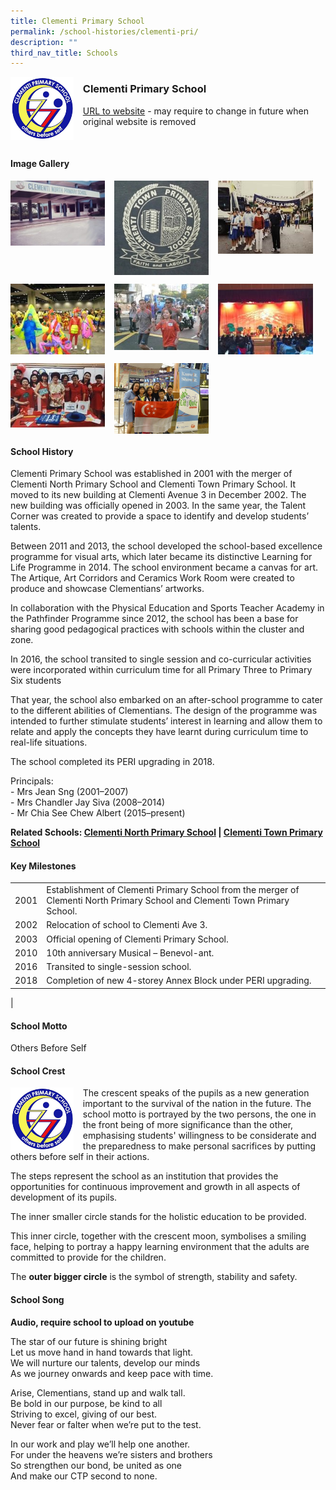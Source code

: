 ```yaml
---
title: Clementi Primary School
permalink: /school-histories/clementi-pri/
description: ""
third_nav_title: Schools
---
```

<img src="/images/clementipri1.png" style="width:20%;margin-right:15px;" align = "left">

### **Clementi Primary School**
[URL to website](https://clementipri.moe.edu.sg/) - may require to change in future when original website is removed

<br clear="left">

#### **Image Gallery**

<p><a href="https://staging.d1yxymztqoj7qn.amplifyapp.com/images/clementipri2.jpg">  
<img src="/images/clementipri2.jpg" style="width:30%;margin-right:15px;" align = "left">
</a></p>

<p><a href="https://staging.d1yxymztqoj7qn.amplifyapp.com/images/clementipri3.jpg">  
<img src="/images/clementipri3.jpg" style="width:30%;margin-right:15px;" align = "left">
</a></p>

<p><a href="https://staging.d1yxymztqoj7qn.amplifyapp.com/images/clementipri4.jpg">  
<img src="/images/clementipri4.jpg" style="width:30%;margin-right:15px;" align = "left">
</a></p>

<br clear="left">

<p><a href="https://staging.d1yxymztqoj7qn.amplifyapp.com/images/clementipri5.jpg">  
<img src="/images/clementipri5.jpg" style="width:30%;margin-right:15px;" align = "left">
</a></p>

<p><a href="https://staging.d1yxymztqoj7qn.amplifyapp.com/images/clementipri6.jpg">  
<img src="/images/clementipri6.jpg" style="width:30%;margin-right:15px;" align = "left">
</a></p>

<p><a href="https://staging.d1yxymztqoj7qn.amplifyapp.com/images/clementipri7.jpg">  
<img src="/images/clementipri7.jpg" style="width:30%;margin-right:15px;" align = "left">
</a></p>

<br clear="left">

<p><a href="https://staging.d1yxymztqoj7qn.amplifyapp.com/images/clementipri8.jpg">  
<img src="/images/clementipri8.jpg" style="width:30%;margin-right:15px;" align = "left">
</a></p>

<p><a href="https://staging.d1yxymztqoj7qn.amplifyapp.com/images/clementipri9.jpg">  
<img src="/images/clementipri9.jpg" style="width:30%;margin-right:15px;" align = "left">
</a></p>

<br clear="left">

#### **School History**
Clementi Primary School was established in 2001 with the merger of Clementi North Primary School and Clementi Town Primary School. It moved to its new building at Clementi Avenue 3 in December 2002. The new building was officially opened in 2003. In the same year, the Talent Corner was created to provide a space to identify and develop students’ talents.

Between 2011 and 2013, the school developed the school-based excellence programme for visual arts, which later became its distinctive Learning for Life Programme in 2014. The school environment became a canvas for art. The Artique, Art Corridors and Ceramics Work Room were created to produce and showcase Clementians’ artworks.

In collaboration with the Physical Education and Sports Teacher Academy in the Pathfinder Programme since 2012, the school has been a base for sharing good pedagogical practices with schools within the cluster and zone.

In 2016, the school transited to single session and co-curricular activities were incorporated within curriculum time for all Primary Three to Primary Six students

That year, the school also embarked on an after-school programme to cater to the different abilities of Clementians. The design of the programme was intended to further stimulate students’ interest in learning and allow them to relate and apply the concepts they have learnt during curriculum time to real-life situations. 

The school completed its PERI upgrading in 2018.

Principals:<br>
\- Mrs Jean Sng (2001–2007)<br>
\- Mrs Chandler Jay Siva (2008–2014)<br>
\- Mr Chia See Chew Albert (2015–present)

**Related Schools: [Clementi North Primary School](https://staging.d1yxymztqoj7qn.amplifyapp.com/school-histories/clementi-north-pri/) \| [Clementi Town Primary School](https://staging.d1yxymztqoj7qn.amplifyapp.com/school-histories/clementi-town-pri/)**

#### **Key Milestones**

|  |  |
|:---:|---|
| 2001 | Establishment of Clementi Primary School from the merger of Clementi North Primary School and Clementi Town Primary School. |
| 2002 | Relocation of school to Clementi Ave 3. |
| 2003 | Official opening of Clementi Primary School. |
| 2010 | 10th anniversary Musical – Benevol-ant. |
| 2016 | Transited to single-session school. |
| 2018 | Completion of new 4-storey Annex Block under PERI upgrading. |
|

#### **School Motto**
Others Before Self

#### **School Crest**
<img src="/images/clementipri1.png" style="width:20%;margin-right:15px;" align = "left">

The crescent speaks of the pupils as a new generation important to the survival of the nation in the future.
The school motto is portrayed by the two persons, the one in the front being of more significance than the other, emphasising students' willingness to be considerate and the preparedness to make personal sacrifices by putting others before self in their actions.

The steps represent the school as an institution that provides the opportunities for continuous improvement and growth in all aspects of development of its pupils.

The inner smaller circle stands for the holistic education to be provided.

This inner circle, together with the crescent moon, symbolises a smiling face, helping to portray a happy learning environment that the adults are committed to provide for the children.

The **outer bigger circle** is the symbol of strength, stability and safety.

#### **School Song**
**Audio, require school to upload on youtube**

The star of our future is shining bright<br>
Let us move hand in hand towards that light.<br>
We will nurture our talents, develop our minds<br>
As we journey onwards and keep pace with time.

Arise, Clementians, stand up and walk tall.<br>
Be bold in our purpose, be kind to all<br>
Striving to excel, giving of our best.<br>
Never fear or falter when we’re put to the test.

In our work and play we’ll help one another.<br>
For under the heavens we’re sisters and brothers<br>
So strengthen our bond, be united as one<br>
And make our CTP second to none.
